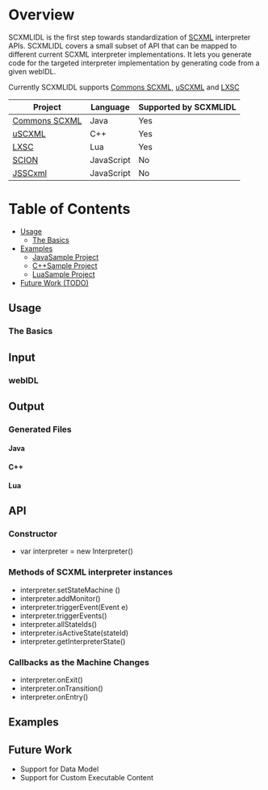 # Overview
SCXMLIDL is the first step towards standardization of [SCXML][1] interpreter APIs. SCXMLIDL covers a small subset of API that can be mapped to different current SCXML interpreter implementations. It lets you generate code for the targeted interpreter implementation by generating code from a given webIDL. 

Currently  SCXMLIDL supports [Commons SCXML][2], [uSCXML][3] and [LXSC][4]

| Project | Language |Supported by SCXMLIDL |
|---------|---------|---------|
| [Commons SCXML](https://commons.apache.org/proper/commons-scxml/) | Java | Yes |
| [uSCXML](https://github.com/tklab-tud/uscxml) | C++ | Yes |
| [LXSC](https://github.com/Phrogz/LXSC) | Lua | Yes |
| [SCION](https://github.com/jbeard4/SCION) | JavaScript | No |
| [JSSCxml](https://jsscxml.org/) | JavaScript| No |

# Table of Contents
* [Usage](#usage)
  * [The Basics](#the-basics)
* [Examples](#examples)
  * [JavaSample Project](#the-basics)
  * [C++Sample Project](#the-basics)
  * [LuaSample Project](#the-basics)
* [Future Work (TODO)](#futurework)

  
## Usage
### The Basics
## Input
### webIDL
## Output
### Generated Files
#### Java
#### C++
#### Lua
## API
### Constructor
* var interpreter = new Interpreter()
### Methods of SCXML interpreter instances
* interpreter.setStateMachine ()
* interpreter.addMonitor()
* interpreter.triggerEvent(Event e)
* interpreter.triggerEvents()
* interpreter.allStateIds()
* interpreter.isActiveState(stateId)
* interpreter.getInterpreterState()
### Callbacks as the Machine Changes
* interpreter.onExit()
* interpreter.onTransition()
* interpreter.onEntry()

## Examples

## Future Work

* Support for Data Model 
* Support for Custom Executable Content



[1]: http://www.w3.org/TR/scxml/
[2]: https://commons.apache.org/proper/commons-scxml/
[3]: https://github.com/tklab-tud/uscxml
[4]: https://github.com/Phrogz/LXSC

